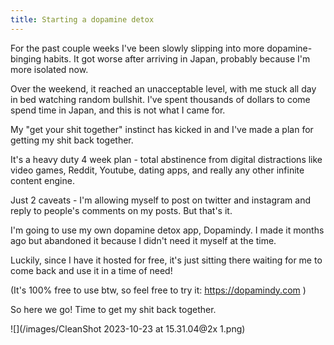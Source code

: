 ```yaml
---
title: Starting a dopamine detox
---
```

For the past couple weeks I've been slowly slipping into more dopamine-binging habits. It got worse after arriving in Japan, probably because I'm more isolated now. 

Over the weekend, it reached an unacceptable level, with me stuck all day in bed watching random bullshit. I've spent thousands of dollars to come spend time in Japan, and this is not what I came for. 

My "get your shit together" instinct has kicked in and I've made a plan for getting my shit back together.

It's a heavy duty 4 week plan - total abstinence from digital distractions like video games, Reddit, Youtube, dating apps, and really any other infinite content engine.

Just 2 caveats - I'm allowing myself to post on twitter and instagram and reply to people's comments on my posts. But that's it. 

I'm going to use my own dopamine detox app, Dopamindy. I made it months ago but abandoned it because I didn't need it myself at the time.

Luckily, since I have it hosted for free, it's just sitting there waiting for me to come back and use it in a time of need! 

(It's 100% free to use btw, so feel free to try it: https://dopamindy.com )

So here we go! Time to get my shit back together.

![](/images/CleanShot 2023-10-23 at 15.31.04@2x 1.png)